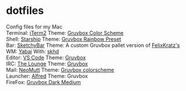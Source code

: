 # dotfiles
Config files for my Mac
\
Terminal: [iTerm2](https://iterm2.com/) Theme: [Gruvbox Color Scheme](https://github.com/herrbischoff/iterm2-gruvbox)
\
Shell: [Starship](https://starship.rs/) Theme: [Gruvbox Rainbow Preset](https://starship.rs/presets/gruvbox-rainbow.html) 
\
Bar: [SketchyBar](https://github.com/FelixKratz/SketchyBar) Theme: A custom Gruvbox pallet version of [FelixKratz's](https://github.com/FelixKratz/dotfiles/tree/master/.config/sketchybar)
\
WM: [Yabai](https://github.com/koekeishiya/yabai) With: [skhd](https://github.com/koekeishiya/skhd)
\
Editor: [VS Code](https://code.visualstudio.com/) Theme: [Gruvbox](https://github.com/jdinhify/vscode-theme-gruvbox)
\
IRC: [The Lounge](https://thelounge.chat/) Theme: [Gruvbox](https://github.com/K-orne/thelounge-theme-gruvbox)
\
Mail: [NeoMutt](https://neomutt.org/) Theme: [Gruvbox colorscheme](https://www.sthu.org/code/codesnippets/mutt-gruvbox.html)
\
Launcher: [Alfred](https://www.alfredapp.com/) Theme: Gruvbox 
\
FireFox: [Gruvbox Dark Medium](https://addons.mozilla.org/en-GB/firefox/addon/gruvbox-d-m/)
